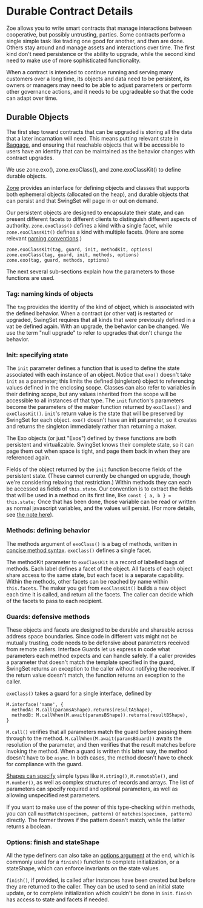 # Durable Contract Details

Zoe allows you to write smart contracts that manage interactions between cooperative, but possibly untrusting,
parties. Some contracts perform a single simple task like trading one good for another, and then are
done. Others stay around and manage assets and interactions over time. The first kind don't need persistence
or the ability to upgrade, while the second kind need to make use of more sophisticated functionality.

When a contract is intended to continue running and serving many customers over a long time, its objects and
data need to be persistent, its owners or managers may need to be able to adjust parameters or perform other
governance actions, and it needs to be upgradeable so that the code can adapt over time.

## Durable Objects

The first step toward contracts that can be upgraded is storing all the data that a later incarnation will
need. This means putting relevant state in
[Baggage](http://localhost:5173/guides/zoe/contract-upgrade.html#baggage), and ensuring that reachable objects
that will be accessible to users have an identity that can be maintained as the behavior changes with contract
upgrades.

We use zone.exo(), zone.exoClass(), and zone.exoClassKit() to define durable objects.

[Zone](http://localhost:5173/glossary/#zone) provides an interface for defining objects and classes that
supports both ephemeral objects (allocated on the heap), and durable objects that can persist and that
SwingSet will page in or out on demand.

Our persistent objects are designed to encapsulate their state, and can present different facets to different
clients to distinguish different aspects of authority. `zone.exoClass()` defines a kind with a single facet,
while `zone.exoClassKit()` defines a kind with multiple facets. (Here are some relevant [naming
conventions](https://docs.agoric.com/guides/ertp/#method-naming-structure).)

```
zone.exoClassKit(tag, guard, init, methodKit, options)
zone.exoClass(tag, guard, init, methods, options)
zone.exo(tag, guard, methods, options)
```

The next several sub-sections explain how the parameters to those functions are used.

### Tag: naming kinds of objects

The `tag` provides the identity of the kind of object, which is associated with the defined behavior. When a
contract (or other vat) is restarted or upgraded, SwingSet requires that all kinds that were previously
defined in a vat be defined again. With an upgrade, the behavior can be changed. We use the term "null
upgrade" to refer to upgrades that don't change the behavior.

### Init: specifying state

The `init` parameter defines a function that is used to define the state associated with each instance of an
object. Notice that `exo()` doesn't take `init` as a parameter; this limits the defined (singleton) object to
referencing values defined in the enclosing scope. Classes can also refer to variables in their defining
scope, but any values inherited from the scope will be accessible to all instances of that type. The `init`
function's parameters become the parameters of the maker function returned by `exoClass()` and
`exoClassKit()`. `init`'s return value is the state that will be preserved by SwingSet for each
object. `exo()` doesn't have an init parameter, so it creates and returns the singleton immediately rather
than returning a maker.

The Exo objects (or just "Exos") defined by these functions are both persistent and virtualizable. SwingSet
knows their complete state, so it can page them out when space is tight, and page them back in when they are
referenced again.

Fields of the object returned by the `init` function become fields of the persistent state. (These cannot
currently be changed on upgrade, though we're considering relaxing that restriction.) Within methods they can
each be accessed as fields of `this.state`. Our convention is to extract the fields that will be used in a
method on its first line, like `const { a, b } = this.state;` Once that has been done, those variable can be
read or written as normal javascript variables, and the values will persist. (For more details, see [the note
here](https://docs.agoric.com/guides/zoe/contract-upgrade.html#kinds)).

### Methods: defining behavior

The methods argument of `exoClass()` is a bag of methods, written in [concise method
syntax](https://github.com/Agoric/agoric-sdk/wiki/Arrow-Function-Style#far-classes-do-not-use-arrow-function-style).
`exoClass()` defines a single facet.

The methodKit parameter to `exoClassKit` is a record of labelled bags of methods. Each label defines a facet
of the object. All facets of each object share access to the same state, but each facet is a separate
capability. Within the methods, other facets can be reached by name within `this.facets`. The maker you get
from `exoClassKit()` builds a new object each time it is called, and return all the facets. The caller can
decide which of the facets to pass to each recipient.

### Guards: defensive methods

These objects and facets are designed to be durable and shareable across address space boundaries. Since code
in different vats might not be mutually trusting, code needs to be defensive about parameters received from
remote callers. Interface Guards let us express in code what parameters each method expects and can handle
safely. If a caller provides a parameter that doesn't match the template specified in the guard, SwingSet
returns an exception to the caller without notifying the receiver. If the return value doesn't match, the
function returns an exception to the caller.

`exoClass()` takes a guard for a single interface, defined by

```
M.interface('name', {
  methodA: M.call(paramsAShape).returns(resultAShape),
  methodB: M.callWhen(M.await(paramsBShape)).returns(resultBShape),
}
```

`M.call()` verifies that all parameters match the guard before passing them through to the
method. `M.callWhen(M.await(paramsBGuard))` awaits the resolution of the parameter, and then verifies that the
result matches before invoking the method. When a guard is written this latter way, the method doesn't have to
be `async`. In both cases, the method doesn't have to check for compliance with the guard.

[Shapes can specify](https://endojs.github.io/endo/interfaces/_endo_patterns.PatternMatchers.html) simple
types like `M.string()`, `M.remotable()`, and `M.number()`, as well as complex structures of records and
arrays. The list of parameters can specify required and optional parameters, as well as allowing unspecified
rest parameters.

If you want to make use of the power of this type-checking within methods, you can call `mustMatch(specimen,
pattern)` or `matches(specimen, pattern)` directly. The former throws if the pattern doesn't match, while the
latter returns a boolean.

### Options: finish and stateShape

All the type definers can also take an [options
argument](https://endojs.github.io/endo/types/_endo_exo.FarClassOptions.html) at the end, which is commonly
used for a `finish()` function to complete initialization, or a stateShape, which can enforce invariants on
the state values.

`finish()`, if provided, is called after instances have been created but before they are returned to the
caller. They can be used to send an initial state update, or to complete initialization which couldn't be done
in `init`. `finish` has access to state and facets if needed.
